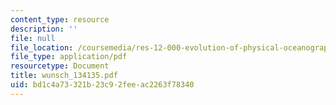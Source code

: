 ```yaml
---
content_type: resource
description: ''
file: null
file_location: /coursemedia/res-12-000-evolution-of-physical-oceanography-spring-2007/bd1c4a73321b23c92feeac2263f78340_wunsch_134135.pdf
file_type: application/pdf
resourcetype: Document
title: wunsch_134135.pdf
uid: bd1c4a73-321b-23c9-2fee-ac2263f78340
---
```

